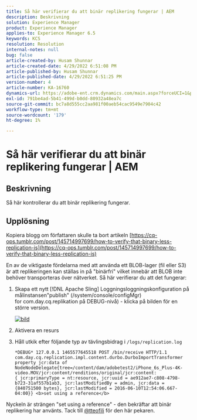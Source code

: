 ```yaml
---
title: Så här verifierar du att binär replikering fungerar | AEM
description: Beskrivning
solution: Experience Manager
product: Experience Manager
applies-to: Experience Manager 6.5
keywords: KCS
resolution: Resolution
internal-notes: null
bug: false
article-created-by: Husam Shunnar
article-created-date: 4/29/2022 6:51:08 PM
article-published-by: Husam Shunnar
article-published-date: 4/29/2022 6:51:25 PM
version-number: 4
article-number: KA-16760
dynamics-url: https://adobe-ent.crm.dynamics.com/main.aspx?forceUCI=1&pagetype=entityrecord&etn=knowledgearticle&id=41005553-edc7-ec11-a7b6-0022480a1d64
exl-id: 791be4ad-5b41-499d-b0dd-80932a48ea7c
source-git-commit: bc7a8d555cc2aa981f00aeb54cac9549e7904c42
workflow-type: tm+mt
source-wordcount: '179'
ht-degree: 1%

---
```


# Så här verifierar du att binär replikering fungerar | AEM

## Beskrivning

Så här kontrollerar du att binär replikering fungerar.

## Upplösning

Kopiera blogg om författaren skulle ta bort artikeln [https://cq-ops.tumblr.com/post/145714997699/how-to-verify-that-binary-less-replication-is](https://cq-ops.tumblr.com/post/145714997699/how-to-verify-that-binary-less-replication-is)

En av de viktigaste fördelarna med att använda ett BLOB-lager (fil eller S3) är att replikeringen kan ställas in på &quot;binärfri&quot; vilket innebär att BLOB inte behöver transporteras över nätverket. Så här verifierar du att det fungerar:

1. Skapa ett nytt [!DNL Apache Sling] Loggningsloggningskonfiguration på målinstansen&quot;publish&quot; (/system/console/configMgr) for com.day.cq.replikation på DEBUG-nivå) - klicka på bilden för en större version.

   [![bild](https://64.media.tumblr.com/7399cc8fc96a1bb17456e9aff2af2999/tumblr_inline_p9j3kgHl8K1r414c2_500.png)](https://href.li/?http://jayan.kandathil.ca/CQ-OPS/aem62/LoggingLogger-Replication.png)

1. Aktivera en resurs

1. Håll utkik efter följande typ av tävlingsbidrag i `/logs/replication.log`

   ```
   *DEBUG* 127.0.0.1 1465577645518 POST /bin/receive HTTP/1.1 
   com.day.cq.replication.impl.content.durbo.DurboImportTransformer property jcr:data of 
   NodeNodeDelegate{tree=/content/dam/adobetest2/iPhone_6s_Plus-4K-video.MOV/jcr:content/renditions/original/jcr:content:
   { jcr:primaryType = nt:resource, jcr:uuid = ae912ae7-c808-4798-b723-31af557b1ab3, jcr:lastModifiedBy = admin, jcr:data = {840751500 bytes}, jcr:lastModified = 2016-06-10T12:54:06.667-04:00}} <b>set using a reference</b>
   ```

Nyckeln är strängen &quot;set using a reference&quot; - den bekräftar att binär replikering har använts. Tack till [@tteofili](https://twitter.com/tteofili) för den här pekaren.
